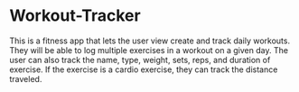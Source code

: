 # Workout-Tracker

This is a fitness app that lets the user view create and track daily workouts. They will be able to log multiple exercises in a workout on a given day. The user can also track the name, type, weight, sets, reps, and duration of exercise. If the exercise is a cardio exercise, they can track the distance traveled.